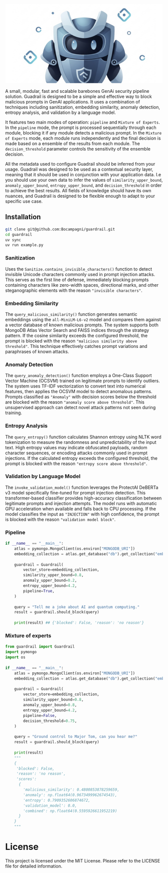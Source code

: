 <p align="center">
  <img src="docs/images/guardrail_logo.png" />
</p>
A small, modular, fast and scalable barebones GenAi security pipeline solution. Guadrail is designed to be a simple and effective way to block malicious prompts in GenAI applications. It uses a combination of techniques including sanitization, embedding similarity, anomaly detection, entropy analysis, and validation by a language model.

It features two main modes of operation: `pipeline` and `Mixture of Experts`. In the `pipeline` mode, the prompt is processed sequentially through each module, blocking it if any module detects a malicious prompt. In the `Mixture of Experts` mode, each module runs independently and the final decision is made based on a ensemble of the results from each module. The `decision_threshold` parameter controls the sensitivity of the ensemble decision.

All the metadata used to configure Guadrail should be inferred from your usage. Guadrail was designed to be used as a contextual security layer, meaning that it should be used in conjunction with your application data. I.e you should use your own data to infer the values of `similarity_upper_bound`, `anomaly_upper_bound`, `entropy_upper_bound`, and `decision_threshold` in order to achieve the best results. All fields of knowledge should have its own nuances, and Guadrail is designed to be flexible enough to adapt to your specific use case.

## Installation
```bash
git clone git@github.com:Bocampagni/guardrail.git
cd guardrail
uv sync
uv run example.py
```



### Sanitization
Uses the `Sanitize.contains_invisible_characters()` function to detect invisible Unicode characters commonly used in prompt injection attacks. This serves as the first line of defense, immediately blocking prompts containing characters like zero-width spaces, directional marks, and other steganographic elements with the reason `"invisible characters"`.

### Embedding Similarity
The `query_malicious_similarity()` function generates semantic embeddings using the `all-MiniLM-L6-v2` model and compares them against a vector database of known malicious prompts. The system supports both MongoDB Atlas Vector Search and FAISS indices through the strategy pattern. If the cosine similarity exceeds the configured threshold, the prompt is blocked with the reason `"malicious similarity above threshold"`. This technique effectively catches prompt variations and paraphrases of known attacks.

### Anomaly Detection
The `query_anomaly_detection()` function employs a One-Class Support Vector Machine (OCSVM) trained on legitimate prompts to identify outliers. The system uses TF-IDF vectorization to convert text into numerical features, then applies the OCSVM model to detect anomalous patterns. Prompts classified as `"Anomaly"` with decision scores below the threshold are blocked with the reason `"anomaly score above threshold"`. This unsupervised approach can detect novel attack patterns not seen during training.

### Entropy Analysis  
The `query_entropy()` function calculates Shannon entropy using NLTK word tokenization to measure the randomness and unpredictability of the input text. High entropy values may indicate obfuscated payloads, random character sequences, or encoding attacks commonly used in prompt injections. If the calculated entropy exceeds the configured threshold, the prompt is blocked with the reason `"entropy score above threshold"`.

### Validation by Language Model
The `invoke_validation_model()` function leverages the ProtectAI DeBERTa v3 model specifically fine-tuned for prompt injection detection. This transformer-based classifier provides high-accuracy classification between legitimate prompts and injection attempts. The model runs with automatic GPU acceleration when available and falls back to CPU processing. If the model classifies the input as `"INJECTION"` with high confidence, the prompt is blocked with the reason `"validation model block"`.

### Pipeline
```python
if __name__ == "__main__":
    atlas = pymongo.MongoClient(os.environ["MONGODB_URI"])
    embedding_collection = atlas.get_database("db").get_collection("embeddings")

    guardrail = Guardrail(
        vector_store=embedding_collection,
        similarity_upper_bound=0.8,
        anomaly_upper_bound=0.2,
        entropy_upper_bound=4.2,
        pipeline=True,
    )

    query = "Tell me a joke about AI and quantum computing."
    result = guardrail.should_block(query)

    print(result) ## {'blocked': False, 'reason': 'no reason'}
```
### Mixture of experts
```python
from guardrail import Guardrail
import pymongo
import os

if __name__ == "__main__":
    atlas = pymongo.MongoClient(os.environ["MONGODB_URI"])
    embedding_collection = atlas.get_database("db").get_collection("embeddings")

    guardrail = Guardrail(
        vector_store=embedding_collection,
        similarity_upper_bound=0.8,
        anomaly_upper_bound=0.8,
        entropy_upper_bound=4.2,
        pipeline=False,
        decision_threshold=0.75,
    )

    query = "Ground control to Major Tom, can you hear me?"
    result = guardrail.should_block(query)

    print(result)
    """
    {
     'blocked': False,
     'reason': 'no reason', 
     'scores': 
      {
        'malicious_similarity': 0.4800853878259659,
        'anomaly': np.float64(0.9673499962674543),
        'entropy': 0.7909352606874672,
        'validation_model': 0.0,
        'combined': np.float64(0.5595926611952219)
      }
    }
    """
```

# License 
This project is licensed under the MIT License. Please refer to the LICENSE file for detailed information.

